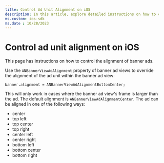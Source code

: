```yaml
---
title: Control Ad Unit Alignment on iOS
description: In this article, explore detailed instructions on how to control ad unit alignment on iOS devices.
ms.custom: ios-sdk
ms.date : 10/28/2023
---
```


# Control ad unit alignment on iOS

This page has instructions on how to control the alignment of banner ads.

Use the `ANBannerViewAdAlignment` property of banner ad views to override the alignment of the ad unit within the banner ad view:

```
banner.alignment = ANBannerViewAdAlignmentBottomCenter;
```

This will only work in cases where the banner ad view's frame is larger than the ad. The default alignment is `ANBannerViewAdAlignmentCenter`. The ad can be aligned in one of the following ways:

- center
- top left
- top center
- top right
- center left
- center right
- bottom left
- bottom center
- bottom right
